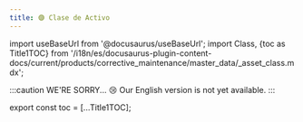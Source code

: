 ```yaml
---
title: 🟣 Clase de Activo
---
```


import useBaseUrl from '@docusaurus/useBaseUrl'; 
import Class, {toc as Title1TOC} from '/i18n/es/docusaurus-plugin-content-docs/current/products/corrective_maintenance/master_data/_asset_class.mdx'; 

:::caution WE'RE SORRY... 😢
Our English version is not yet available.
:::

<Class/>

export const toc = [...Title1TOC];